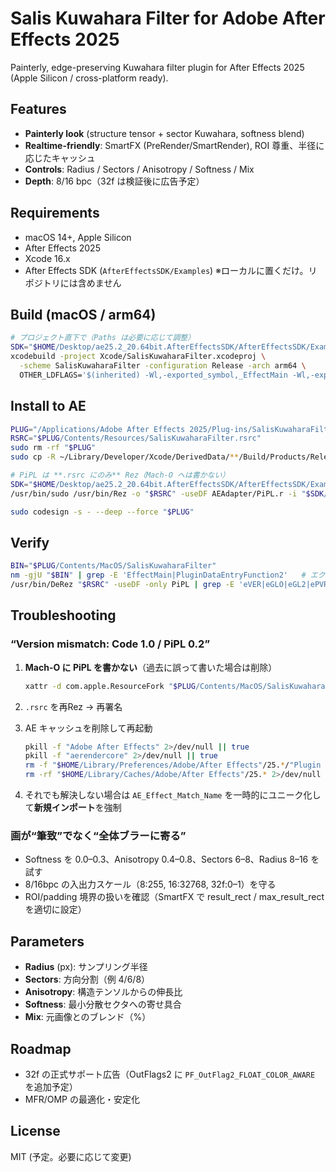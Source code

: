 # Salis Kuwahara Filter for Adobe After Effects 2025

Painterly, edge-preserving Kuwahara filter plugin for After Effects 2025 (Apple Silicon / cross-platform ready).

## Features
- **Painterly look** (structure tensor + sector Kuwahara, softness blend)
- **Realtime-friendly**: SmartFX (PreRender/SmartRender), ROI 尊重、半径に応じたキャッシュ
- **Controls**: Radius / Sectors / Anisotropy / Softness / Mix
- **Depth**: 8/16 bpc（32f は検証後に広告予定）

## Requirements
- macOS 14+, Apple Silicon
- After Effects 2025
- Xcode 16.x
- After Effects SDK (`AfterEffectsSDK/Examples`) ※ローカルに置くだけ。リポジトリには含めません

## Build (macOS / arm64)
```bash
# プロジェクト直下で（Paths は必要に応じて調整）
SDK="$HOME/Desktop/ae25.2_20.64bit.AfterEffectsSDK/AfterEffectsSDK/Examples"
xcodebuild -project Xcode/SalisKuwaharaFilter.xcodeproj \
  -scheme SalisKuwaharaFilter -configuration Release -arch arm64 \
  OTHER_LDFLAGS='$(inherited) -Wl,-exported_symbol,_EffectMain -Wl,-exported_symbol,_PluginDataEntryFunction2'
````

## Install to AE

```bash
PLUG="/Applications/Adobe After Effects 2025/Plug-ins/SalisKuwaharaFilter.plugin"
RSRC="$PLUG/Contents/Resources/SalisKuwaharaFilter.rsrc"
sudo rm -rf "$PLUG"
sudo cp -R ~/Library/Developer/Xcode/DerivedData/**/Build/Products/Release/SalisKuwaharaFilter.plugin "$PLUG"

# PiPL は **.rsrc にのみ** Rez（Mach-O へは書かない）
SDK="$HOME/Desktop/ae25.2_20.64bit.AfterEffectsSDK/AfterEffectsSDK/Examples"
/usr/bin/sudo /usr/bin/Rez -o "$RSRC" -useDF AEAdapter/PiPL.r -i "$SDK/Headers" -i "$SDK/Resources" -D AE_OS_MAC=1

sudo codesign -s - --deep --force "$PLUG"
```

## Verify

```bash
BIN="$PLUG/Contents/MacOS/SalisKuwaharaFilter"
nm -gjU "$BIN" | grep -E 'EffectMain|PluginDataEntryFunction2'   # エクスポート確認
/usr/bin/DeRez "$RSRC" -useDF -only PiPL | grep -E 'eVER|eGLO|eGL2|ePVR'  # 1.0 / 2.0 / 0x0320 / 0x0400
```

## Troubleshooting

### “Version mismatch: Code 1.0 / PiPL 0.2”

1. **Mach-O に PiPL を書かない**（過去に誤って書いた場合は削除）

   ```bash
   xattr -d com.apple.ResourceFork "$PLUG/Contents/MacOS/SalisKuwaharaFilter" || true
   ```
2. `.rsrc` を再Rez → 再署名
3. AE キャッシュを削除して再起動

   ```bash
   pkill -f "Adobe After Effects" 2>/dev/null || true
   pkill -f "aerendercore" 2>/dev/null || true
   rm -f "$HOME/Library/Preferences/Adobe/After Effects"/25.*/"Plugin Loading Cache"* 2>/dev/null || true
   rm -rf "$HOME/Library/Caches/Adobe/After Effects"/25.* 2>/dev/null || true
   ```
4. それでも解決しない場合は `AE_Effect_Match_Name` を一時的にユニーク化して**新規インポート**を強制

### 画が“筆致”でなく“全体ブラーに寄る”

* Softness を 0.0–0.3、Anisotropy 0.4–0.8、Sectors 6–8、Radius 8–16 を試す
* 8/16bpc の入出力スケール（8:255, 16:32768, 32f:0–1）を守る
* ROI/padding 境界の扱いを確認（SmartFX で result\_rect / max\_result\_rect を適切に設定）

## Parameters

* **Radius** (px): サンプリング半径
* **Sectors**: 方向分割（例 4/6/8）
* **Anisotropy**: 構造テンソルからの伸長比
* **Softness**: 最小分散セクタへの寄せ具合
* **Mix**: 元画像とのブレンド（%）

## Roadmap

* 32f の正式サポート広告（OutFlags2 に `PF_OutFlag2_FLOAT_COLOR_AWARE` を追加予定）
* MFR/OMP の最適化・安定化

## License

MIT (予定。必要に応じて変更)